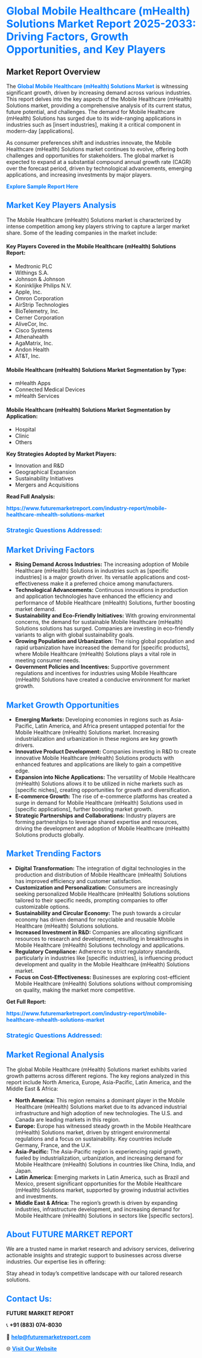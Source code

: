 <h1 style="color: #007BFF;">Global Mobile Healthcare (mHealth) Solutions Market Report 2025-2033: Driving Factors, Growth Opportunities, and Key Players</h1>

<section id="overview">
<h2>Market Report Overview</h2>
<p>The <a href="https://www.futuremarketreport.com/industry-report/mobile-healthcare-mhealth-solutions-market" style="color: #007BFF; text-decoration: none;"><strong>Global Mobile Healthcare (mHealth) Solutions Market</strong></a> is witnessing significant growth, driven by increasing demand across various industries. This report delves into the key aspects of the Mobile Healthcare (mHealth) Solutions market, providing a comprehensive analysis of its current status, future potential, and challenges. The demand for Mobile Healthcare (mHealth) Solutions has surged due to its wide-ranging applications in industries such as [insert industries], making it a critical component in modern-day [applications].</p>
<p>As consumer preferences shift and industries innovate, the Mobile Healthcare (mHealth) Solutions market continues to evolve, offering both challenges and opportunities for stakeholders. The global market is expected to expand at a substantial compound annual growth rate (CAGR) over the forecast period, driven by technological advancements, emerging applications, and increasing investments by major players.</p>
</section>

<section id="overview">
<p><a href="https://www.futuremarketreport.com/request-sample/reportId=77611" style="color: #007BFF; text-decoration: none;"><strong>Explore Sample Report Here</strong></a></p>
</section>

<section id="key-players">
<h2 style="color: #007BFF;">Market Key Players Analysis</h2>
<p>The Mobile Healthcare (mHealth) Solutions market is characterized by intense competition among key players striving to capture a larger market share. Some of the leading companies in the market include:</p>
<h4>Key Players Covered in the Mobile Healthcare (mHealth) Solutions Report:</h4>
<ul><li>Medtronic PLC</li><li>Withings S.A.</li><li>Johnson &amp; Johnson</li><li>Koninklijke Philips N.V.</li><li>Apple, Inc.</li><li>Omron Corporation</li><li>AirStrip Technologies</li><li>BioTelemetry, Inc.</li><li>Cerner Corporation</li><li>AliveCor, Inc.</li><li>Cisco Systems</li><li>Athenahealth</li><li>AgaMatrix, Inc.</li><li>Andon Health</li><li>AT&amp;T, Inc.</li></ul>
<h4>Mobile Healthcare (mHealth) Solutions Market Segmentation by Type:</h4>
<ul><li>mHealth Apps</li><li>Connected Medical Devices</li><li>mHealth Services</li></ul>

<h4>Mobile Healthcare (mHealth) Solutions Market Segmentation by Application:</h4>
<ul><li>Hospital</li><li>Clinic</li><li>Others</li></ul>
<p><strong>Key Strategies Adopted by Market Players:</strong></p>
<ul>
<li>Innovation and R&D</li>
<li>Geographical Expansion</li>
<li>Sustainability Initiatives</li>
<li>Mergers and Acquisitions</li>
</ul>
</section>

<section>
<p><strong>Read Full Analysis: </strong></p><a href="https://www.futuremarketreport.com/industry-report/mobile-healthcare-mhealth-solutions-market" style="color: #007BFF; text-decoration: none;"><strong>https://www.futuremarketreport.com/industry-report/mobile-healthcare-mhealth-solutions-market</strong></a>
<h3 style="color: #007BFF;">Strategic Questions Addressed:</h3>
</section>

<section id="driving-factors">
<h2 style="color: #007BFF;">Market Driving Factors</h2>
<ul>
<li><strong>Rising Demand Across Industries:</strong> The increasing adoption of Mobile Healthcare (mHealth) Solutions in industries such as [specific industries] is a major growth driver. Its versatile applications and cost-effectiveness make it a preferred choice among manufacturers.</li>
<li><strong>Technological Advancements:</strong> Continuous innovations in production and application technologies have enhanced the efficiency and performance of Mobile Healthcare (mHealth) Solutions, further boosting market demand.</li>
<li><strong>Sustainability and Eco-Friendly Initiatives:</strong> With growing environmental concerns, the demand for sustainable Mobile Healthcare (mHealth) Solutions solutions has surged. Companies are investing in eco-friendly variants to align with global sustainability goals.</li>
<li><strong>Growing Population and Urbanization:</strong> The rising global population and rapid urbanization have increased the demand for [specific products], where Mobile Healthcare (mHealth) Solutions plays a vital role in meeting consumer needs.</li>
<li><strong>Government Policies and Incentives:</strong> Supportive government regulations and incentives for industries using Mobile Healthcare (mHealth) Solutions have created a conducive environment for market growth.</li>
</ul>
</section>

<section id="growth-opportunities">
<h2 style="color: #007BFF;">Market Growth Opportunities</h2>
<ul>
<li><strong>Emerging Markets:</strong> Developing economies in regions such as Asia-Pacific, Latin America, and Africa present untapped potential for the Mobile Healthcare (mHealth) Solutions market. Increasing industrialization and urbanization in these regions are key growth drivers.</li>
<li><strong>Innovative Product Development:</strong> Companies investing in R&D to create innovative Mobile Healthcare (mHealth) Solutions products with enhanced features and applications are likely to gain a competitive edge.</li>
<li><strong>Expansion into Niche Applications:</strong> The versatility of Mobile Healthcare (mHealth) Solutions allows it to be utilized in niche markets such as [specific niches], creating opportunities for growth and diversification.</li>
<li><strong>E-commerce Growth:</strong> The rise of e-commerce platforms has created a surge in demand for Mobile Healthcare (mHealth) Solutions used in [specific applications], further boosting market growth.</li>
<li><strong>Strategic Partnerships and Collaborations:</strong> Industry players are forming partnerships to leverage shared expertise and resources, driving the development and adoption of Mobile Healthcare (mHealth) Solutions products globally.</li>
</ul>
</section>

<section id="trending-factors">
<h2 style="color: #007BFF;">Market Trending Factors</h2>
<ul>
<li><strong>Digital Transformation:</strong> The integration of digital technologies in the production and distribution of Mobile Healthcare (mHealth) Solutions has improved efficiency and customer satisfaction.</li>
<li><strong>Customization and Personalization:</strong> Consumers are increasingly seeking personalized Mobile Healthcare (mHealth) Solutions solutions tailored to their specific needs, prompting companies to offer customizable options.</li>
<li><strong>Sustainability and Circular Economy:</strong> The push towards a circular economy has driven demand for recyclable and reusable Mobile Healthcare (mHealth) Solutions solutions.</li>
<li><strong>Increased Investment in R&D:</strong> Companies are allocating significant resources to research and development, resulting in breakthroughs in Mobile Healthcare (mHealth) Solutions technology and applications.</li>
<li><strong>Regulatory Compliance:</strong> Adherence to strict regulatory standards, particularly in industries like [specific industries], is influencing product development and quality in the Mobile Healthcare (mHealth) Solutions market.</li>
<li><strong>Focus on Cost-Effectiveness:</strong> Businesses are exploring cost-efficient Mobile Healthcare (mHealth) Solutions solutions without compromising on quality, making the market more competitive.</li>
</ul>
</section>

<section>
<p><strong>Get Full Report: </strong></p><a href="https://www.futuremarketreport.com/industry-report/mobile-healthcare-mhealth-solutions-market" style="color: #007BFF; text-decoration: none;"><strong>https://www.futuremarketreport.com/industry-report/mobile-healthcare-mhealth-solutions-market</strong></a>
<h3 style="color: #007BFF;">Strategic Questions Addressed:</h3>
</section>


<section id="regional-analysis">
<h2 style="color: #007BFF;">Market Regional Analysis</h2>
<p>The global Mobile Healthcare (mHealth) Solutions market exhibits varied growth patterns across different regions. The key regions analyzed in this report include North America, Europe, Asia-Pacific, Latin America, and the Middle East & Africa:</p>
<ul>
<li><strong>North America:</strong> This region remains a dominant player in the Mobile Healthcare (mHealth) Solutions market due to its advanced industrial infrastructure and high adoption of new technologies. The U.S. and Canada are leading markets in this region.</li>
<li><strong>Europe:</strong> Europe has witnessed steady growth in the Mobile Healthcare (mHealth) Solutions market, driven by stringent environmental regulations and a focus on sustainability. Key countries include Germany, France, and the U.K.</li>
<li><strong>Asia-Pacific:</strong> The Asia-Pacific region is experiencing rapid growth, fueled by industrialization, urbanization, and increasing demand for Mobile Healthcare (mHealth) Solutions in countries like China, India, and Japan.</li>
<li><strong>Latin America:</strong> Emerging markets in Latin America, such as Brazil and Mexico, present significant opportunities for the Mobile Healthcare (mHealth) Solutions market, supported by growing industrial activities and investments.</li>
<li><strong>Middle East & Africa:</strong> The region’s growth is driven by expanding industries, infrastructure development, and increasing demand for Mobile Healthcare (mHealth) Solutions in sectors like [specific sectors].</li>
</ul>
</section>

<footer>
<h2 style="color: #007BFF;">About FUTURE MARKET REPORT</h2>
<p>We are a trusted name in market research and advisory services, delivering actionable insights and strategic support to businesses across diverse industries. Our expertise lies in offering:</p>

<p>Stay ahead in today’s competitive landscape with our tailored research solutions.</p>

<h2 style="color: #007BFF;">Contact Us:</h2>
<p><strong>FUTURE MARKET REPORT</strong></p>
<p>📞 <strong>+91 (883) 074-8030</strong></p>
<p>📧 <strong><a href="mailto:help@futuremarketreport.com" style="color: #007BFF;">help@futuremarketreport.com</a></strong></p>
<p>🌐 <strong><a href="https://www.futuremarketreport.com/" style="color: #007BFF;">Visit Our Website</a></strong></p>
</footer>